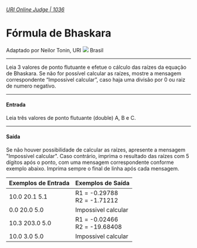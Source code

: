 ###### [URI Online Judge | 1036][1]
# Fórmula de Bhaskara
Adaptado por Neilor Tonin, URI ![][2] Brasil
***
Leia 3 valores de ponto flutuante e efetue o cálculo das raízes da equação de Bhaskara. Se não for possível calcular as raízes, mostre a mensagem correspondente “Impossivel calcular”, caso haja uma divisão por 0 ou raiz de numero negativo.
***
#### Entrada
Leia três valores de ponto flutuante (double) A, B e C.
***
#### Saída
Se não houver possibilidade de calcular as raízes, apresente a mensagem "Impossivel calcular". Caso contrário, imprima o resultado das raízes com 5 dígitos após o ponto, com uma mensagem correspondente conforme exemplo abaixo. Imprima sempre o final de linha após cada mensagem.

| Exemplos de Entrada                     | Exemplos de Saída                 |
| :-                                      | :-                                |
| 10.0 20.1 5.1                           | R1 = -0.29788 <br> R2 = -1.71212  |
| 0.0 20.0 5.0                            | Impossivel calcular               |
| 10.3 203.0 5.0                          | R1 = -0.02466 <br> R2 = -19.68408 |
| 10.0 3.0 5.0                            | Impossivel calcular               |


[1]: https://www.urionlinejudge.com.br/judge/pt/problems/view/1036
[2]: https://resources.urionlinejudge.com.br/gallery/images/flags/br.gif